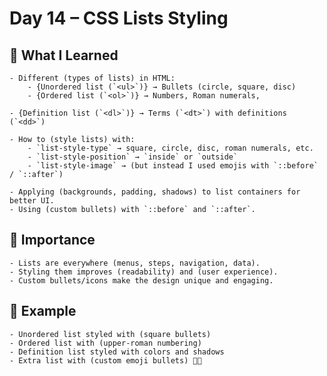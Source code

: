 # Day 14 – CSS Lists Styling 

## 📌 What I Learned
    - Different (types of lists) in HTML:
        - {Unordered list (`<ul>`)} → Bullets (circle, square, disc)
        - {Ordered list (`<ol>`)} → Numbers, Roman numerals, 
        
    - {Definition list (`<dl>`)} → Terms (`<dt>`) with definitions (`<dd>`)

    - How to (style lists) with:
        - `list-style-type` → square, circle, disc, roman numerals, etc.
        - `list-style-position` → `inside` or `outside`
        - `list-style-image` → (but instead I used emojis with `::before` / `::after`)

    - Applying (backgrounds, padding, shadows) to list containers for better UI.
    - Using (custom bullets) with `::before` and `::after`.

## 📖 Importance
    - Lists are everywhere (menus, steps, navigation, data).
    - Styling them improves (readability) and (user experience).
    - Custom bullets/icons make the design unique and engaging.

## 📝 Example
    - Unordered list styled with (square bullets)
    - Ordered list with (upper-roman numbering)
    - Definition list styled with colors and shadows
    - Extra list with (custom emoji bullets) 🧴🍕

